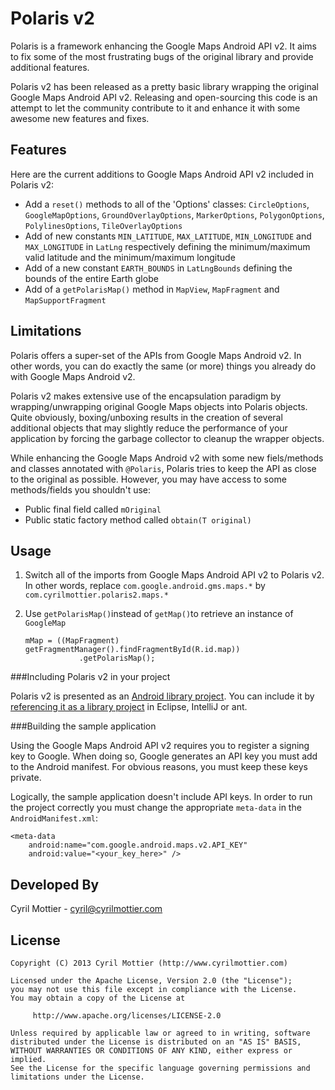 Polaris v2
==========

Polaris is a framework enhancing the Google Maps Android API v2. It aims to fix some of the most frustrating bugs of the original library and provide additional features.

Polaris v2 has been released as a pretty basic library wrapping the original Google Maps Android API v2. Releasing and open-sourcing this code is an attempt to let the community contribute to it and enhance it with some awesome new features and fixes.

Features
--------

Here are the current additions to Google Maps Android API v2 included in Polaris v2:

  * Add a `reset()` methods to all of the 'Options' classes: `CircleOptions`, `GoogleMapOptions`, `GroundOverlayOptions`, `MarkerOptions`, `PolygonOptions`, `PolylinesOptions`, `TileOverlayOptions`
  * Add of new constants `MIN_LATITUDE`, `MAX_LATITUDE`, `MIN_LONGITUDE` and `MAX_LONGITUDE` in `LatLng` respectively defining the minimum/maximum valid latitude and the minimum/maximum longitude
  * Add of a new constant `EARTH_BOUNDS` in `LatLngBounds` defining the bounds of the entire Earth globe
  * Add of a `getPolarisMap()` method in `MapView`, `MapFragment` and `MapSupportFragment`

Limitations
-----------
Polaris offers a super-set of the APIs from Google Maps Android v2. In other words, you can do exactly the same (or more) things you already do with Google Maps Android v2.

Polaris v2 makes extensive use of the encapsulation paradigm by wrapping/unwrapping original Google Maps objects into Polaris objects. Quite obviously, boxing/unboxing results in the creation of several additional objects that may slightly reduce the performance of your application by forcing the garbage collector to cleanup the wrapper objects.

While enhancing the Google Maps Android v2 with some new fiels/methods and classes annotated with `@Polaris`, Polaris tries to keep the API as close to the original as possible. However, you may have access to some methods/fields you shouldn't use:

  * Public final field called `mOriginal`
  * Public static factory method called `obtain(T original)` 

Usage
-----

  1. Switch all of the imports from Google Maps Android API v2 to Polaris v2. In other words, replace `com.google.android.gms.maps.*` by `com.cyrilmottier.polaris2.maps.*`

  2. Use `getPolarisMap()`instead of `getMap()`to retrieve an instance of `GoogleMap`

         mMap = ((MapFragment) getFragmentManager().findFragmentById(R.id.map))
                     .getPolarisMap();

###Including Polaris v2 in your project

Polaris v2 is presented as an [Android library project](http://developer.android.com/guide/developing/projects/projects-eclipse.html). You can include it by [referencing it as a library project](http://developer.android.com/guide/developing/projects/projects-eclipse.html#ReferencingLibraryProject) in Eclipse, IntelliJ or ant.

###Building the sample application

Using the Google Maps Android API v2 requires you to register a signing key to Google. When doing so, Google generates an API key you must add to the Android manifest. For obvious reasons, you must keep these keys private.

Logically, the sample application doesn't include API keys. In order to run the project correctly you must change the appropriate `meta-data` in the `AndroidManifest.xml`:

	<meta-data
	    android:name="com.google.android.maps.v2.API_KEY"
	    android:value="<your_key_here>" />


Developed By
------------

Cyril Mottier - <cyril@cyrilmottier.com>

License
-------

	Copyright (C) 2013 Cyril Mottier (http://www.cyrilmottier.com)
	
	Licensed under the Apache License, Version 2.0 (the "License");
	you may not use this file except in compliance with the License.
	You may obtain a copy of the License at
	
	     http://www.apache.org/licenses/LICENSE-2.0
	
	Unless required by applicable law or agreed to in writing, software
	distributed under the License is distributed on an "AS IS" BASIS,
	WITHOUT WARRANTIES OR CONDITIONS OF ANY KIND, either express or implied.
	See the License for the specific language governing permissions and
	limitations under the License.